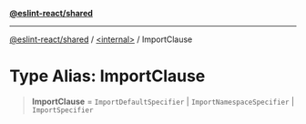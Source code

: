 [**@eslint-react/shared**](../../README.md)

***

[@eslint-react/shared](../../README.md) / [\<internal\>](../README.md) / ImportClause

# Type Alias: ImportClause

> **ImportClause** = `ImportDefaultSpecifier` \| `ImportNamespaceSpecifier` \| `ImportSpecifier`
